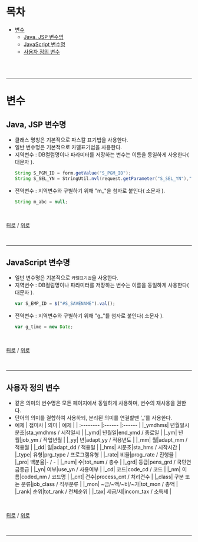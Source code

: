 # 목차

- [변수](#변수)
    - [Java, JSP 변수명](#java-jsp-변수명)
    - [JavaScript 변수명](#javascript-변수명)
    - [사용자 정의 변수](#사용자-정의-변수)

<br>
<br>
<hr>

# 변수
## Java, JSP 변수명
- 클래스 명칭은 기본적으로 파스칼 표기법을 사용한다.
- 일반 변수명은 기본적으로 카멜표기법을 사용한다.
- 지역변수 : DB컬럼명이나 파라미터를 저장하는 변수는 이름을 동일하게 사용한다( 대문자 ).
    ```java
    String S_PGM_ID = form.getValue("S_PGM_ID");
    String S_SEL_YN = StringUtil.nvl(request.getParameter("S_SEL_YN"),"N");
    ```
- 전역변수 : 지역변수와 구별하기 위해 "m_"을 첨자로 붙인다( 소문자 ).
    ```java
    String m_abc = null;
    ```

<br>

[뒤로](https://github.com/InSeong-So/HCG_OJT) / [위로](#목차)

<br>
<hr>

## JavaScript 변수명
- 일반 변수명은 기본적으로 `카멜표기법`을 사용한다.
- 지역변수 : DB컬럼명이나 파라미터를 저장하는 변수는 이름을 동일하게 사용한다( 대문자 ).
    ```js
    var S_EMP_ID = $("#S_SAVENAME").val(); 
    ```
- 전역변수 : 지역변수와 구별하기 위해 "g_"를 첨자로 붙인다( 소문자 ).
    ```js
    var g_time = new Date;
    ```

<br>

[뒤로](https://github.com/InSeong-So/HCG_OJT) / [위로](#목차)

<br>
<hr>

## 사용자 정의 변수
- 같은 의미의 변수명은 모든 페이지에서 동일하게 사용하며, 변수의 재사용을 권한다.
- 단어의 의미를 결합하여 사용하되, 분리된 의미를 연결할땐 ‘_’를 사용한다.
- 예제
    | 접미사     | 의미   | 예제 |
    | :-------- |:------ |:------ |
    |_ymdhms| 년월일시분초|sta_ymdhms / 시작일시 |
    |_ymd| 년월일|end_ymd / 종료일 |
    |_ym| 년월|job_ym / 작업년월 |
    |_yy| 년|adapt_yy / 적용년도 |
    |_mm| 월|adapt_mm / 적용월 |
    |_dd| 일|adapt_dd / 적용일 |
    |_hms| 시분초|sta_hms / 시작시간 |
    |_type| 유형|prg_type / 프로그램유형 |
    |_rate| 비율|prog_rate / 진행율 |
    |_pro| 백분율|- / - |
    |_num| 수|tot_num / 총수 |
    |_grd| 등급|pens_grd / 국민연금등급 |
    |_yn| 여부|use_yn / 사용여부 |
    |_cd| 코드|code_cd / 코드 |
    |_nm| 이름|coded_nm / 코드명 |
    |_cnt| 건수|process_cnt / 처리건수 |
    |_class| 구분 또는 분류|job_class / 직무분류 |
    |_mon| ~금/~액/~비/~가|tot_mon / 총액 |
    |_rank| 순위|tot_rank / 전체순위 |
    |_tax| 세금/세|incom_tax / 소득세  |
    
<br>

[뒤로](https://github.com/InSeong-So/HCG_OJT) / [위로](#목차)

<br>
<hr>
